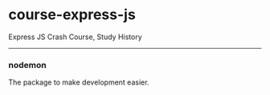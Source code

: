 # course-express-js
Express JS Crash Course, Study History

---

### nodemon
The package to make development easier. 